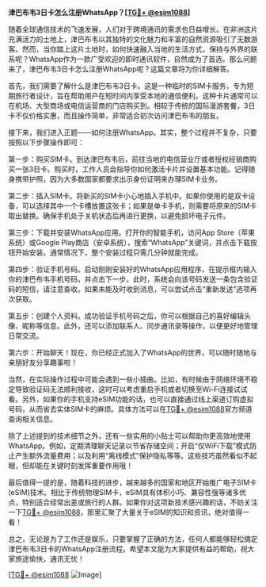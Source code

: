 **津巴布韦3日卡怎么注册WhatsApp？[[TG💪+ @esim1088](https://t.me/s/esim1088)]**

随着全球通信技术的飞速发展，人们对于跨境通讯的需求也日益增长。在非洲这片充满活力的土地上，津巴布韦以其独特的文化魅力和丰富的自然资源吸引了无数游客。然而，当你踏上这片土地时，如何快速融入当地的生活方式，保持与外界的联系呢？WhatsApp作为一款广受欢迎的即时通讯软件，自然成为了首选。那么问题来了，津巴布韦3日卡怎么注册WhatsApp呢？这篇文章将为你详细解答。

首先，我们需要了解什么是津巴布韦3日卡。这是一种临时的SIM卡服务，专为短期旅行者设计，旨在帮助用户在短时间内享受本地的通信便利。这种卡片通常可以在机场、大型商场或电信运营商的门店购买到。相较于传统的国际漫游套餐，3日卡不仅价格实惠，而且操作简单，非常适合初次访问津巴布韦的朋友。

接下来，我们进入正题——如何注册WhatsApp。其实，整个过程并不复杂，只要按照以下步骤操作即可：

第一步：购买SIM卡。到达津巴布韦后，前往当地的电信营业厅或者授权经销商购买一张3日卡。购买时，工作人员会指导你如何激活卡片并设置基本功能。记得随身携带护照，因为大多数国家都要求出示身份证明来办理SIM卡业务。

第二步：插入SIM卡。将新买的SIM卡小心地插入手机中。如果你使用的是双卡设备，可以选择其中一个卡槽放置这张卡；如果是单卡手机，则需要将原来的SIM卡取出替换。确保手机处于关机状态后再进行更换，以避免损坏电子元件。

第三步：下载并安装WhatsApp应用。打开你的智能手机，访问App Store（苹果系统）或Google Play商店（安卓系统），搜索“WhatsApp”关键词，并点击下载按钮开始安装。通常情况下，整个安装过程只需几分钟就能完成。

第四步：验证手机号码。启动刚刚安装好的WhatsApp应用程序，在提示框内输入你的津巴布韦手机号码，并点击下一步。此时，系统会向该号码发送一条包含验证码的短信，请注意查收。如果未能及时收到消息，可以尝试点击“重新发送”选项再次获取。

第五步：创建个人资料。成功验证手机号码之后，你可以根据自己的喜好编辑头像、昵称等信息。此外，还可以添加联系人、同步通讯录等操作，以便更好地管理日常交流。

第六步：开始聊天！现在，你已经正式加入了WhatsApp的世界，可以随时随地与亲朋好友分享趣事啦！

当然，在实际操作过程中可能会遇到一些小插曲。比如，有时候由于网络环境不稳定导致验证码无法顺利接收，这时可以考虑重启手机或者切换至Wi-Fi连接试试看。另外，如果你的手机支持eSIM功能的话，也可以直接通过线上渠道订购虚拟号码，从而省去实体SIM卡的麻烦。具体方法可以在[TG💪+ @esim1088](https://t.me/s/esim1088)官方频道查询相关信息。

除了上述提到的技术细节之外，还有一些实用的小贴士可以帮助你更高效地使用WhatsApp。例如，定期清理聊天记录以节省存储空间；开启“仅WiFi下载”模式防止产生额外流量费用；以及利用“离线模式”保护隐私等等。这些技巧虽然看似不起眼，但却能在关键时刻发挥重要作用哦！

最后值得一提的是，随着科技的进步，越来越多的国家和地区开始推广电子SIM卡(eSIM)技术。相比于传统物理SIM卡，eSIM具有体积小巧、兼容性强等诸多优点，特别适合经常出差或旅行的人群。如果你对这项新技术感兴趣的话，不妨关注一下[TG💪+ @esim1088](https://t.me/s/esim1088)，那里汇聚了大量关于eSIM的知识和资讯，绝对值得一看！

总之，无论是为了工作还是娱乐，只要掌握了正确的方法，任何人都能够轻松搞定津巴布韦3日卡的WhatsApp注册流程。希望本文能为大家提供有益的帮助，祝大家旅途愉快，通讯无忧！

[[TG💪+ @esim1088](https://t.me/s/esim1088) ![Image](https://i.postimg.cc/4NQfJmqS/Snipaste-2025-05-13-00-14-12.png)]